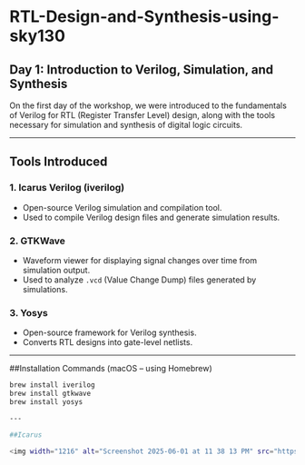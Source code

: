 # RTL-Design-and-Synthesis-using-sky130


## Day 1: Introduction to Verilog, Simulation, and Synthesis

On the first day of the workshop, we were introduced to the fundamentals of Verilog for RTL (Register Transfer Level) design, along with the tools necessary for simulation and synthesis of digital logic circuits.

---

## Tools Introduced

### 1. **Icarus Verilog (iverilog)**
- Open-source Verilog simulation and compilation tool.
- Used to compile Verilog design files and generate simulation results.

### 2. **GTKWave**
- Waveform viewer for displaying signal changes over time from simulation output.
- Used to analyze `.vcd` (Value Change Dump) files generated by simulations.

### 3. **Yosys**
- Open-source framework for Verilog synthesis.
- Converts RTL designs into gate-level netlists.

---

##Installation Commands (macOS – using Homebrew)

```bash
brew install iverilog
brew install gtkwave
brew install yosys

---

##Icarus

<img width="1216" alt="Screenshot 2025-06-01 at 11 38 13 PM" src="https://github.com/user-attachments/assets/c813005e-1cca-436e-900b-93a355f2adf4" />
